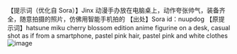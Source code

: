 【提示词（优化自 Sora）】Jinx 动漫手办放在电脑桌上，动作夸张帅气，装备齐全，随意拍摄的照片，仿佛用智能手机拍的
【出处】Sora id：nuupdog
【原提示词】hatsune miku cherry blossom edition anime figurine on a desk, casual shot as if from a smartphone, pastel pink hair, pastel pink and white clothes
![image](https://github.com/user-attachments/assets/01f7500d-01ef-4df7-b92b-dd386516c182)
